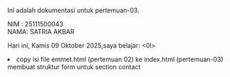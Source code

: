 ﻿Ini adalah dokumentasi untuk pertemuan-03.

NIM : 25111500043<br>
NAMA: SATRIA AKBAR<br>

Hari ini, Kamis 09 Oktober 2025,saya belajar:
<0l>

  <li>copy isi file emmet.html (pertemuan 02) ke index.html (pertemuan-03)</li>
  </li>membuat struktur form untuk section contact</li>
  </ol>
